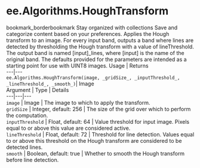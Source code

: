  
#  ee.Algorithms.HoughTransform
bookmark_borderbookmark Stay organized with collections  Save and categorize content based on your preferences.
Applies the Hough transform to an image. For every input band, outputs a band where lines are detected by thresholding the Hough transform with a value of lineThreshold. The output band is named [input]_lines, where [input] is the name of the original band. The defaults provided for the parameters are intended as a starting point for use with UINT8 images.
Usage | Returns  
---|---  
`ee.Algorithms.HoughTransform(image, _gridSize_, _inputThreshold_, _lineThreshold_, _smooth_)`|  Image  
Argument | Type | Details  
---|---|---  
`image` | Image | The image to which to apply the transform.  
`gridSize` | Integer, default: 256 | The size of the grid over which to perform the computation.  
`inputThreshold` | Float, default: 64 | Value threshold for input image. Pixels equal to or above this value are considered active.  
`lineThreshold` | Float, default: 72 | Threshold for line detection. Values equal to or above this threshold on the Hough transform are considered to be detected lines.  
`smooth` | Boolean, default: true | Whether to smooth the Hough transform before line detection.  
